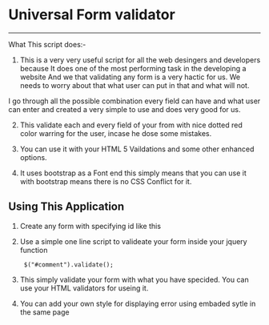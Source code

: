 # Universal Form validator 
------------
What This script does:-

1. This is a very very useful script for all the web desingers and developers because It does one of the most performing task in the developing a website
And we that validating any form is a very hactic for us. We needs to worry about that what user can put in that and what will not.

I go through all the possible combination every field can have and what user can enter and created a very simple to use and does very good for us.

2. This validate each and every field of your from with nice dotted red color warring for the user, incase he dose some mistakes.

3. You can use it with your HTML 5 Vaildations and some other enhanced options.

4. It uses bootstrap as a Font end this simply means that you can use it with bootstrap means there is no CSS Conflict for it.

Using This Application
------------

1. Create any form with specifying id like this 

  <form id="comment" method="POST" action="">
  </form>
  
2. Use a simple one line script to valideate your form inside your jquery function

		$("#comment").validate();
		
3. This simply validate your form with what you have specided. You can use your HTML validators for useing it.

4. You can add your own style for displaying error using embaded sytle in the same page

<style>
	#commentForm {
		width: 1000px;
	}
	#commentForm label {
		width: 400px;
	}
	#commentForm label.error, #commentForm input.submit {
		margin-left: 23px;
	}
	
	form.cmxform label.error {
		display: none;
	}
	</style>

	
